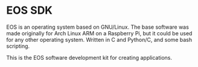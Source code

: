 EOS SDK
==========

EOS is an operating system based on GNU/Linux. The base software was made
originally for Arch Linux ARM on a Raspberry Pi, but it could be used for any
other operating system. Written in C and Python/C, and some bash scripting.

This is the EOS software development kit for creating applications.
